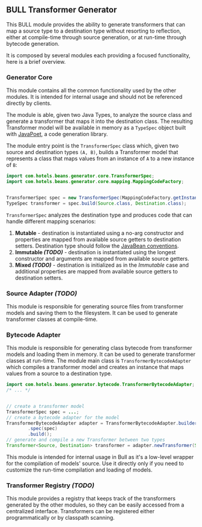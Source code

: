 ## BULL Transformer Generator

This BULL module provides the ability to generate transformers that can map a source type to a destination type without resorting to reflection, either at compile-time through source generation, or at run-time through bytecode generation.

It is composed by several modules each providing a focused functionality, here is a brief overview.

### Generator Core

This module contains all the common functionality used by the other modules. It is intended for internal usage and should not be referenced directly by clients.

The module is able, given two Java Types, to analyze the source class and generate a transformer that maps it into the destination class.
The resulting Transformer model will be available in memory as a
`TypeSpec` object built with [JavaPoet](https://github.com/square/javapoet), a code generation library.

The module entry point is the `TransformerSpec` class which, given two source and destination types `(A, B)`, builds a Transformer model that represents a class that maps values from an instance of `A` to a new instance of `B`:
```java
import com.hotels.beans.generator.core.TransformerSpec;
import com.hotels.beans.generator.core.mapping.MappingCodeFactory;


TransformerSpec spec = new TransformerSpec(MappingCodeFactory.getInstance());
TypeSpec transformer = spec.build(Source.class, Destination.class);
``` 
`TransformerSpec` analyzes the destination type and produces code that can handle different mapping scenarios:

1. **Mutable** - destination is instantiated using a no-arg constructor and properties are mapped from available source getters to destination setters. Destination type should follow the [JavaBean conventions](https://en.wikipedia.org/wiki/JavaBeans#JavaBean_conventions).
2. **Immutable *(TODO)*** - destination is instantiated using the longest constructor and arguments are mapped from available source getters.
3. **Mixed *(TODO)*** - destination is initialized as in the *Immutable* case and additional properties are mapped from available source getters to destination setters.

### Source Adapter *(TODO)*

This module is responsible for generating source files from transformer models and saving them to the filesystem.
It can be used to generate transformer classes at compile-time.

### Bytecode Adapter

This module is responsible for generating class bytecode from transformer models and loading them in memory.
It can be used to generate transformer classes at run-time.
The module main class is `TransformerBytecodeAdapter` which compiles a transformer model and creates an instance that maps values from a source to a destination type.
```java
import com.hotels.beans.generator.bytecode.TransformerBytecodeAdapter;
/* ... */


// create a transformer model
TransformerSpec spec = ...;
// create a bytecode adapter for the model
TransformerBytecodeAdapter adapter = TransformerBytecodeAdapter.builder()
        .spec(spec)
        .build();
// generate and compile a new Transformer between two types
Transformer<Source, Destination> transformer = adapter.newTransformer(Source.class, Destination.class);
```

This module is intended for internal usage in Bull as it's a low-level wrapper for the compilation of models' source.
Use it directly only if you need to customize the run-time compilation and loading of models.

### Transformer Registry *(TODO)*

This module provides a registry that keeps track of the transformers generated by the other modules, 
so they can be easily accessed from a centralized interface.
Transformers can be registered either programmatically or by classpath scanning.
